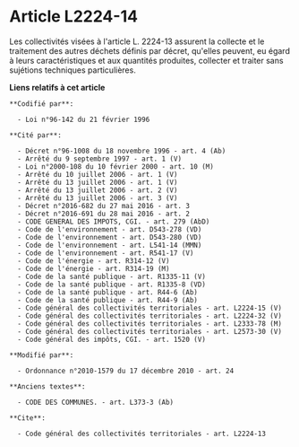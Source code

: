 # Article L2224-14

Les collectivités visées à l'article L. 2224-13 assurent la collecte et le traitement des autres déchets définis par décret,
qu'elles peuvent, eu égard à leurs caractéristiques et aux quantités produites, collecter et traiter sans sujétions
techniques particulières.

**Liens relatifs à cet article**

	**Codifié par**:

	  - Loi n°96-142 du 21 février 1996

	**Cité par**:

	  - Décret n°96-1008 du 18 novembre 1996 - art. 4 (Ab)
	  - Arrêté du 9 septembre 1997 - art. 1 (V)
	  - Loi n°2000-108 du 10 février 2000 - art. 10 (M)
	  - Arrêté du 10 juillet 2006 - art. 1 (V)
	  - Arrêté du 13 juillet 2006 - art. 1 (V)
	  - Arrêté du 13 juillet 2006 - art. 2 (V)
	  - Arrêté du 13 juillet 2006 - art. 3 (V)
	  - Décret n°2016-682 du 27 mai 2016 - art. 3
	  - Décret n°2016-691 du 28 mai 2016 - art. 2
	  - CODE GENERAL DES IMPOTS, CGI. - art. 279 (AbD)
	  - Code de l'environnement - art. D543-278 (VD)
	  - Code de l'environnement - art. D543-280 (VD)
	  - Code de l'environnement - art. L541-14 (MMN)
	  - Code de l'environnement - art. R541-17 (V)
	  - Code de l'énergie - art. R314-12 (V)
	  - Code de l'énergie - art. R314-19 (M)
	  - Code de la santé publique - art. R1335-11 (V)
	  - Code de la santé publique - art. R1335-8 (VD)
	  - Code de la santé publique - art. R44-6 (Ab)
	  - Code de la santé publique - art. R44-9 (Ab)
	  - Code général des collectivités territoriales - art. L2224-15 (V)
	  - Code général des collectivités territoriales - art. L2224-32 (V)
	  - Code général des collectivités territoriales - art. L2333-78 (M)
	  - Code général des collectivités territoriales - art. L2573-30 (V)
	  - Code général des impôts, CGI. - art. 1520 (V)

	**Modifié par**:

	  - Ordonnance n°2010-1579 du 17 décembre 2010 - art. 24

	**Anciens textes**:

	  - CODE DES COMMUNES. - art. L373-3 (Ab)

	**Cite**:

	  - Code général des collectivités territoriales - art. L2224-13
